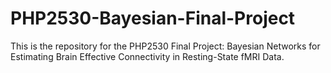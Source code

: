 # PHP2530-Bayesian-Final-Project
This is the repository for the PHP2530 Final Project: Bayesian Networks for Estimating Brain Effective Connectivity in Resting-State fMRI Data. 
